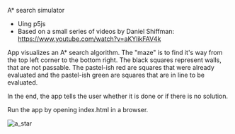 A* search simulator

- Uing p5js
- Based on a small series of videos by Daniel Shiffman: https://www.youtube.com/watch?v=aKYlikFAV4k

App visualizes an A* search algorithm. The "maze" is to find it's way from the top left corner to the bottom right. The black squares represent walls, that are not passable. The pastel-ish red are squares that were already evaluated and the pastel-ish green are squares that are in line to be evaluated.

In the end, the app tells the user whether it is done or if there is no solution.

Run the app by opening index.html in a browser.

![a_star](https://user-images.githubusercontent.com/7481680/27502321-2d600a90-5841-11e7-8aa6-53ee148b9190.png)
